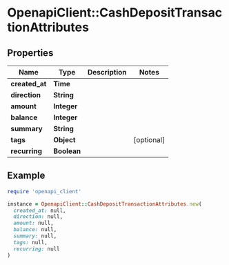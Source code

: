 # OpenapiClient::CashDepositTransactionAttributes

## Properties

| Name | Type | Description | Notes |
| ---- | ---- | ----------- | ----- |
| **created_at** | **Time** |  |  |
| **direction** | **String** |  |  |
| **amount** | **Integer** |  |  |
| **balance** | **Integer** |  |  |
| **summary** | **String** |  |  |
| **tags** | **Object** |  | [optional] |
| **recurring** | **Boolean** |  |  |

## Example

```ruby
require 'openapi_client'

instance = OpenapiClient::CashDepositTransactionAttributes.new(
  created_at: null,
  direction: null,
  amount: null,
  balance: null,
  summary: null,
  tags: null,
  recurring: null
)
```

